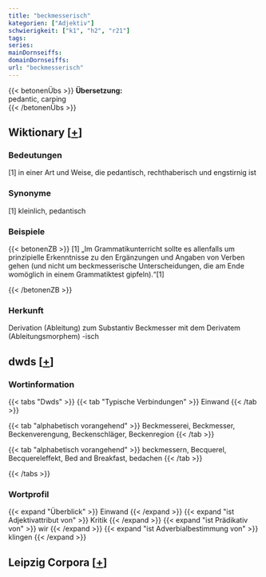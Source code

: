 ```yaml
---
title: "beckmesserisch"
kategorien: ["Adjektiv"]
schwierigkeit: ["k1", "h2", "r21"]
tags:
series:
mainDornseiffs:
domainDornseiffs:
url: "beckmesserisch"
---
```


{{< betonenÜbs >}}
**Übersetzung:**  
pedantic, carping  
{{< /betonenÜbs >}}

## Wiktionary [[+](https://de.wiktionary.org/wiki/beckmesserisch)]

### Bedeutungen
[1] in einer Art und Weise, die pedantisch, rechthaberisch und engstirnig ist  

### Synonyme
[1] kleinlich, pedantisch  

### Beispiele
{{< betonenZB >}}
[1] „Im Grammatikunterricht sollte es allenfalls um prinzipielle Erkenntnisse zu den Ergänzungen und Angaben von Verben gehen (und nicht um beckmesserische Unterscheidungen, die am Ende womöglich in einem Grammatiktest gipfeln).“[1]  

{{< /betonenZB >}}
### Herkunft
Derivation (Ableitung) zum Substantiv Beckmesser mit dem Derivatem (Ableitungsmorphem) -isch  



## dwds [[+](https://www.dwds.de/wb/beckmesserisch)]

### Wortinformation
{{< tabs "Dwds" >}}
{{< tab "Typische Verbindungen" >}}
Einwand
{{< /tab >}}

{{< tab "alphabetisch vorangehend" >}}
Beckmesserei, Beckmesser, Beckenverengung, Beckenschläger, Beckenregion
{{< /tab >}}

{{< tab "alphabetisch vorangehend" >}}
beckmessern, Becquerel, Becquereleffekt, Bed and Breakfast, bedachen
{{< /tab >}}

{{< /tabs >}}

### Wortprofil
{{< expand "Überblick" >}} Einwand {{< /expand >}}
{{< expand "ist Adjektivattribut von" >}} Kritik {{< /expand >}}
{{< expand "ist Prädikativ von" >}} wir {{< /expand >}}
{{< expand "ist Adverbialbestimmung von" >}} klingen {{< /expand >}}

## Leipzig Corpora [[+](https://corpora.uni-leipzig.de/en/res?word=beckmesserisch&corpusId=deu_newscrawl-public_2018)]

